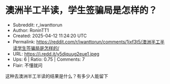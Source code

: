 # 澳洲半工半读，学生签骗局是怎样的？

- Subreddit: r_iwanttorun
- Author: RoninTT1
- Created: 2025-04-12 11:24:20 UTC
- Permalink: https://reddit.com/r/iwanttorun/comments/1jxf3t5/澳洲半工半读学生签骗局是怎样的/
- URL: https://i.redd.it/y5djquug2eue1.jpeg
- Ups: 6 | Ratio: 0.75 | Comments: 7
- Flair: 不懂就问


这种去澳洲半工半读的结果是什么？有多少人能留下

